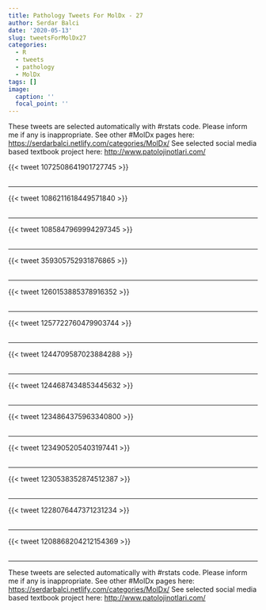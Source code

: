 ```yaml
---
title: Pathology Tweets For MolDx - 27
author: Serdar Balci
date: '2020-05-13'
slug: tweetsForMolDx27
categories:
  - R
  - tweets
  - pathology
  - MolDx
tags: []
image:
  caption: ''
  focal_point: ''
---
```



These tweets are selected automatically with #rstats code. Please inform me if any is inappropriate.
See other #MolDx pages here: https://serdarbalci.netlify.com/categories/MolDx/ 
See selected social media based textbook project here: http://www.patolojinotlari.com/

{{< tweet 1072508641901727745 >}}
<br>
<br>
<hr>
{{< tweet 1086211618449571840 >}}
<br>
<br>
<hr>
{{< tweet 1085847969994297345 >}}
<br>
<br>
<hr>
{{< tweet 359305752931876865 >}}
<br>
<br>
<hr>
{{< tweet 1260153885378916352 >}}
<br>
<br>
<hr>
{{< tweet 1257722760479903744 >}}
<br>
<br>
<hr>
{{< tweet 1244709587023884288 >}}
<br>
<br>
<hr>
{{< tweet 1244687434853445632 >}}
<br>
<br>
<hr>
{{< tweet 1234864375963340800 >}}
<br>
<br>
<hr>
{{< tweet 1234905205403197441 >}}
<br>
<br>
<hr>
{{< tweet 1230538352874512387 >}}
<br>
<br>
<hr>
{{< tweet 1228076447371231234 >}}
<br>
<br>
<hr>
{{< tweet 1208868204212154369 >}}
<br>
<br>
<hr>


These tweets are selected automatically with #rstats code. Please inform me if any is inappropriate.
See other #MolDx pages here: https://serdarbalci.netlify.com/categories/MolDx/ 
See selected social media based textbook project here: http://www.patolojinotlari.com/
